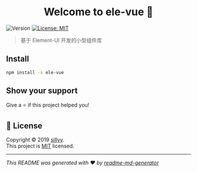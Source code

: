 <h1 align="center">Welcome to ele-vue 👋</h1>
<p>
  <img alt="Version" src="https://img.shields.io/npm/v/ele-vue.svg">
  <a href="MIT">
    <img alt="License: MIT" src="https://img.shields.io/badge/License-MIT-yellow.svg" target="_blank" />
  </a>
</p>

> 基于 Element-UI 开发的小型组件库

## Install

```sh
npm install -s ele-vue
```

## Show your support

Give a ⭐️ if this project helped you!

## 📝 License

Copyright © 2019 [sillyy](https://github.com/sillyy).<br />
This project is [MIT](MIT) licensed.

***
_This README was generated with ❤️ by [readme-md-generator](https://github.com/kefranabg/readme-md-generator)_